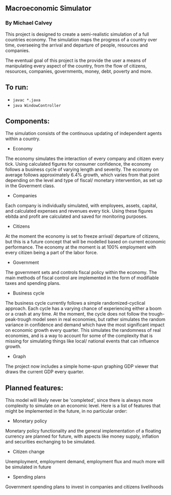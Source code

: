 ## Macroeconomic Simulator
### By Michael Calvey

This project is designed to create a semi-realistic simulation of a full countries economy. The simulation maps the progress of a country over time, overseeing the arrival and departure of people, resources and companies.

The eventual goal of this project is the provide the user a means of manipulating every aspect of the country, from the flow of citizens, resources, companies, governments, money, debt, poverty and more.

## To run: 
 - `javac *.java`
 - `java WindowController`


## Components:
The simulation consists of the continuous updating of independent agents within a country.

 - Economy

The economy simulates the interaction of every company and citizen every tick. Using calculated figures for consumer confidence, the economy follows a business cycle of varying length and severity. The economy on average follows approximately 6.4% growth, which varies from that point depending on the level and type of fiscal/ monetary intervention, as set up in the Goverment class.

 - Companies

Each company is individually simulated, with employees, assets, capital, and calculated expenses and revenues every tick. Using these figures ebitda and profit are calculated and saved for monitoring purposes.

 - Citizens

At the moment the economy is set to freeze arrival/ departure of citizens, but this is a future concept that will be modelled based on current economic performance. The economy at the moment is at 100% employment with every citizen being a part of the labor force.

 - Government

The government sets and controls fiscal policy within the economy. The main methods of fiscal control are implemented in the form of modifiable taxes and spending plans.

- Business cycle

The business cycle currently follows a simple randomized-cyclical approach. Each cycle has a varying chance of experiencing either a boom or a crash at any time. At the moment, the cycle does not follow the trough-peak-trough model seen in real economies, but rather simulates the random variance in confidence and demand which have the most significant impact on economic growth every quarter. This simulates the randomness of real economies, and is a way to account for some of the complexity that is missing for simulating things like local/ national events that can influence growth.

- Graph

The project now includes a simple home-spun graphing GDP viewer that draws the current GDP every quarter.


## Planned features:
This model will likely never be 'completed', since there is always more complexity to simulate on an economic level. Here is a list of features that might be implemented in the future, in no particular order:

- Monetary policy

Monetary policy functionality and the general implementation of a floating currency are planned for future, with aspects like money supply, inflation and securities exchanging to be simulated.

- Citizen change

Unemployment, employment demand, employment flux and much more will be simulated in future

- Spending plans

Government spending plans to invest in companies and citizens livelihoods

